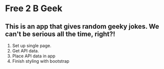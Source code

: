 # Free 2 B Geek
## This is an app that gives random geeky jokes. We can't be serious all the time, right?!

1. Set up single page.
2. Get API data.
3. Place API data in app
4. Finish styling with bootstrap


